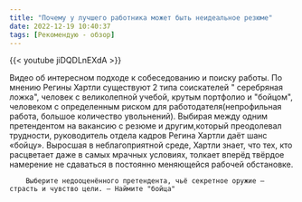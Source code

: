 ```yaml
---
title: "Почему у лучшего работника может быть неидеальное резюме"
date: 2022-12-19 10:40:37
tags: [Рекомендую - обзор]
---
```


{{< youtube jiDQDLnEXdA >}}

Видео об интересном подходе к собеседованию и поиску работы. По мнению Регины Хартли существуют 2 типа соискателей "
серебряная ложка", человек с великолепной учебой, крутым портфолио и "бойцом", человеком с определенным риском для
работодателя(непрофильная работа, большое количество увольнений). Выбирая между одним претендентом на вакансию с резюме
и другим,который преодолевал трудности, руководитель отдела кадров Регина Хартли даёт шанс «бойцу». 
Выросшая в неблагоприятной среде, Хартли знает, что тех, кто расцветает даже в самых мрачных условиях, 
толкает вперёд твёрдое намерение не сдаваться в постоянно меняющейся рабочей обстановке. 

```quote
    Выберите недооценённого претендента, чьё секретное оружие — страсть и чувство цели. — Наймите "бойца"
```